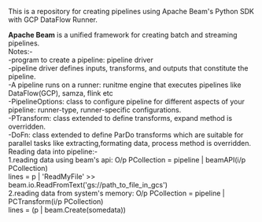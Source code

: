 This is a repository for creating pipelines using Apache Beam's Python SDK with GCP DataFlow Runner.  

**Apache Beam** is a unified framework for creating batch and streaming pipelines.  
Notes:-  
-program to create a pipeline: pipeline driver  
-pipeline driver defines inputs, transforms, and outputs that constitute the pipeline.  
-A pipeline runs on a runner: runitme engine that executes pipelines like DataFlow(GCP), samza, flink etc  
-PipelineOptions: class to configure pipeline for different aspects of your pipeline: runner-type, runner-specific configurations.   
-PTransform: class extended to define transforms, expand method is overridden.  
-DoFn: class extended to define ParDo transforms which are suitable for parallel tasks like extracting,formating data, process method is overridden.  
Reading data into pipeline:-  
1.reading data using beam's api: O/p PCollection = pipeline | beamAPI(i/p PCollection)  
lines = p | 'ReadMyFile' >> beam.io.ReadFromText('gs://path_to_file_in_gcs')  
2.reading data from system's memory: O/p PCollection = pipeline | PCTransform(i/p PCollection)  
lines = (p | beam.Create(somedata))  
